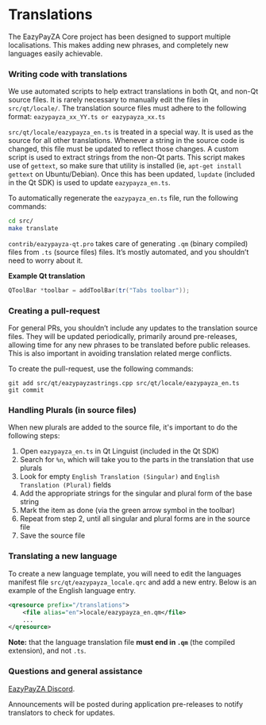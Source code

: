 Translations
============

The EazyPayZA Core project has been designed to support multiple localisations. This makes adding new phrases, and completely new languages easily achievable.

### Writing code with translations
We use automated scripts to help extract translations in both Qt, and non-Qt source files. It is rarely necessary to manually edit the files in `src/qt/locale/`. The translation source files must adhere to the following format:
`eazypayza_xx_YY.ts or eazypayza_xx.ts`

`src/qt/locale/eazypayza_en.ts` is treated in a special way. It is used as the source for all other translations. Whenever a string in the source code is changed, this file must be updated to reflect those changes. A custom script is used to extract strings from the non-Qt parts. This script makes use of `gettext`, so make sure that utility is installed (ie, `apt-get install gettext` on Ubuntu/Debian). Once this has been updated, `lupdate` (included in the Qt SDK) is used to update `eazypayza_en.ts`.

To automatically regenerate the `eazypayza_en.ts` file, run the following commands:
```sh
cd src/
make translate
```

`contrib/eazypayza-qt.pro` takes care of generating `.qm` (binary compiled) files from `.ts` (source files) files. It’s mostly automated, and you shouldn’t need to worry about it.

**Example Qt translation**
```cpp
QToolBar *toolbar = addToolBar(tr("Tabs toolbar"));
```

### Creating a pull-request
For general PRs, you shouldn’t include any updates to the translation source files. They will be updated periodically, primarily around pre-releases, allowing time for any new phrases to be translated before public releases. This is also important in avoiding translation related merge conflicts.

To create the pull-request, use the following commands:
```
git add src/qt/eazypayzastrings.cpp src/qt/locale/eazypayza_en.ts
git commit
```

### Handling Plurals (in source files)
When new plurals are added to the source file, it's important to do the following steps:

1. Open `eazypayza_en.ts` in Qt Linguist (included in the Qt SDK)
2. Search for `%n`, which will take you to the parts in the translation that use plurals
3. Look for empty `English Translation (Singular)` and `English Translation (Plural)` fields
4. Add the appropriate strings for the singular and plural form of the base string
5. Mark the item as done (via the green arrow symbol in the toolbar)
6. Repeat from step 2, until all singular and plural forms are in the source file
7. Save the source file

### Translating a new language
To create a new language template, you will need to edit the languages manifest file `src/qt/eazypayza_locale.qrc` and add a new entry. Below is an example of the English language entry.

```xml
<qresource prefix="/translations">
    <file alias="en">locale/eazypayza_en.qm</file>
    ...
</qresource>
```

**Note:** that the language translation file **must end in `.qm`** (the compiled extension), and not `.ts`.

### Questions and general assistance
[EazyPayZA Discord](https://discord.gg/9nzt37V).

Announcements will be posted during application pre-releases to notify translators to check for updates.
